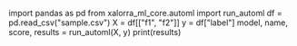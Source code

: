 import pandas as pd
from xalorra_ml_core.automl import run_automl
df = pd.read_csv("sample.csv")
X = df[["f1", "f2"]]
y = df["label"]
model, name, score, results = run_automl(X, y)
print(results)